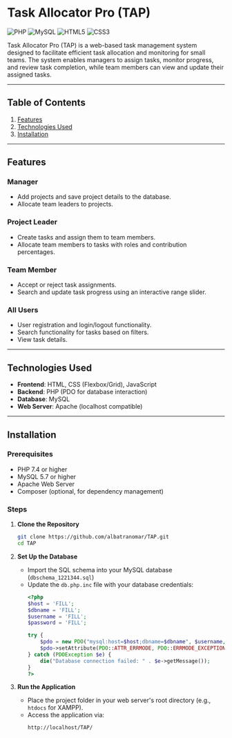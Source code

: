# Task Allocator Pro (TAP)
![PHP](https://img.shields.io/badge/PHP-8.2%2B-blue) ![MySQL](https://img.shields.io/badge/MySQL-8.0%2B-orange) ![HTML5](https://img.shields.io/badge/HTML5-E34F26?logo=html5&logoColor=white) ![CSS3](https://img.shields.io/badge/CSS3-1572B6?logo=css3&logoColor=white)

Task Allocator Pro (TAP) is a web-based task management system designed to facilitate efficient task allocation and monitoring for small teams. The system enables managers to assign tasks, monitor progress, and review task completion, while team members can view and update their assigned tasks.

---

## Table of Contents

1. [Features](#features)
2. [Technologies Used](#technologies-used)
3. [Installation](#installation)

---

## Features
### Manager
- Add projects and save project details to the database.
- Allocate team leaders to projects.

### Project Leader
- Create tasks and assign them to team members.
- Allocate team members to tasks with roles and contribution percentages.

### Team Member
- Accept or reject task assignments.
- Search and update task progress using an interactive range slider.

### All Users
- User registration and login/logout functionality.
- Search functionality for tasks based on filters.
- View task details.

---

## Technologies Used

- **Frontend**: HTML, CSS (Flexbox/Grid), JavaScript
- **Backend**: PHP (PDO for database interaction)
- **Database**: MySQL
- **Web Server**: Apache (localhost compatible)
---

## Installation

### Prerequisites

- PHP 7.4 or higher
- MySQL 5.7 or higher
- Apache Web Server
- Composer (optional, for dependency management)

### Steps

1. **Clone the Repository**
   ```bash
   git clone https://github.com/albatranomar/TAP.git
   cd TAP
   ```

2. **Set Up the Database**
   - Import the SQL schema into your MySQL database (`dbschema_1221344.sql`)
   - Update the `db.php.inc` file with your database credentials:
     ```php
     <?php
     $host = 'FILL';
     $dbname = 'FILL';
     $username = 'FILL';
     $password = 'FILL';

     try {
         $pdo = new PDO("mysql:host=$host;dbname=$dbname", $username, $password);
         $pdo->setAttribute(PDO::ATTR_ERRMODE, PDO::ERRMODE_EXCEPTION);
     } catch (PDOException $e) {
         die("Database connection failed: " . $e->getMessage());
     }
     ?>
     ```

3. **Run the Application**
   - Place the project folder in your web server's root directory (e.g., `htdocs` for XAMPP).
   - Access the application via:
     ```
     http://localhost/TAP/
     ```
